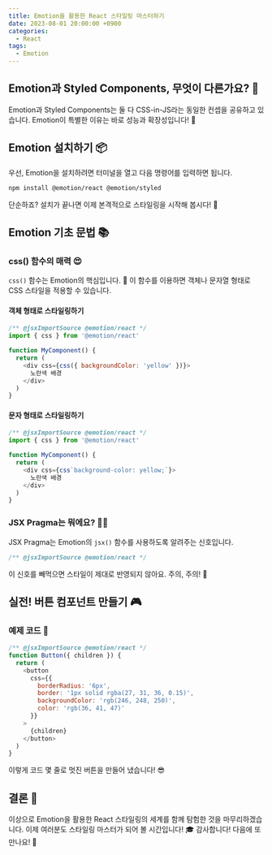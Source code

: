 ```yaml
---
title: Emotion을 활용한 React 스타일링 마스터하기
date: 2023-08-01 20:00:00 +0900
categories:
  - React
tags:
  - Emotion
---
```


## Emotion과 Styled Components, 무엇이 다른가요? 🤔

Emotion과 Styled Components는 둘 다 CSS-in-JS라는 동일한 컨셉을 공유하고 있습니다. Emotion이 특별한 이유는 바로 성능과 확장성입니다! 🚀 

## Emotion 설치하기 📦

우선, Emotion을 설치하려면 터미널을 열고 다음 명령어를 입력하면 됩니다.

```bash
npm install @emotion/react @emotion/styled
```

단순하죠? 설치가 끝나면 이제 본격적으로 스타일링을 시작해 봅시다! 🎉

## Emotion 기초 문법 📚

### css() 함수의 매력 😍

`css()` 함수는 Emotion의 핵심입니다. 🌟 이 함수를 이용하면 객체나 문자열 형태로 CSS 스타일을 적용할 수 있습니다.

#### 객체 형태로 스타일링하기

```javascript
/** @jsxImportSource @emotion/react */
import { css } from '@emotion/react'

function MyComponent() {
  return (
    <div css={css({ backgroundColor: 'yellow' })}>
      노란색 배경
    </div>
  )
}
```

#### 문자 형태로 스타일링하기

```javascript
/** @jsxImportSource @emotion/react */
import { css } from '@emotion/react'

function MyComponent() {
  return (
    <div css={css`background-color: yellow;`}>
      노란색 배경
    </div>
  )
}
```

### JSX Pragma는 뭐에요? 🤷‍♀️

JSX Pragma는 Emotion의 `jsx()` 함수를 사용하도록 알려주는 신호입니다.

```javascript
/** @jsxImportSource @emotion/react */
```

이 신호를 빼먹으면 스타일이 제대로 반영되지 않아요. 주의, 주의! 🚨

## 실전! 버튼 컴포넌트 만들기 🎮

### 예제 코드 📝

```javascript
/** @jsxImportSource @emotion/react */
function Button({ children }) {
  return (
    <button
      css={{
        borderRadius: '6px',
        border: '1px solid rgba(27, 31, 36, 0.15)',
        backgroundColor: 'rgb(246, 248, 250)',
        color: 'rgb(36, 41, 47)'
      }}
    >
      {children}
    </button>
  )
}
```

이렇게 코드 몇 줄로 멋진 버튼을 만들어 냈습니다! 😎

## 결론 🎉

이상으로 Emotion을 활용한 React 스타일링의 세계를 함께 탐험한 것을 마무리하겠습니다. 이제 여러분도 스타일링 마스터가 되어 볼 시간입니다! 🎓 감사합니다! 다음에 또 만나요! 🙌
